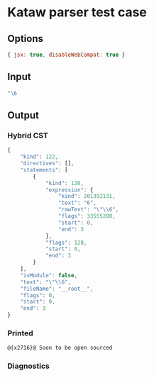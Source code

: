# Kataw parser test case

## Options

`````js
{ jsx: true, disableWebCompat: true }
`````

## Input

`````js
"\6
`````

## Output

### Hybrid CST

```javascript
{
    "kind": 122,
    "directives": [],
    "statements": [
        {
            "kind": 120,
            "expression": {
                "kind": 201392131,
                "text": "6",
                "rawText": "\"\\6",
                "flags": 33555200,
                "start": 0,
                "end": 3
            },
            "flags": 128,
            "start": 0,
            "end": 3
        }
    ],
    "isModule": false,
    "text": "\"\\6",
    "fileName": "__root__",
    "flags": 0,
    "start": 0,
    "end": 3
}
```

### Printed

```javascript
@{x2716}@ Soon to be open sourced
```

### Diagnostics

```javascript

```

